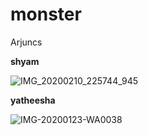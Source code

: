 # monster
Arjuncs

**shyam**

![IMG_20200210_225744_945](https://user-images.githubusercontent.com/60747203/74362026-ebfc7480-4ded-11ea-8afc-89a66a2ea945.jpg)

**yatheesha**

![IMG-20200123-WA0038](https://user-images.githubusercontent.com/60747203/74362923-890bdd00-4def-11ea-8451-0bf1811a3a56.jpg)
